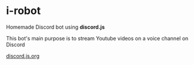 # i-robot
Homemade Discord bot using **discord.js**

This bot's main purpose is to stream Youtube videos on a voice channel on Discord

[discord.js.org](https://discord.js.org)
